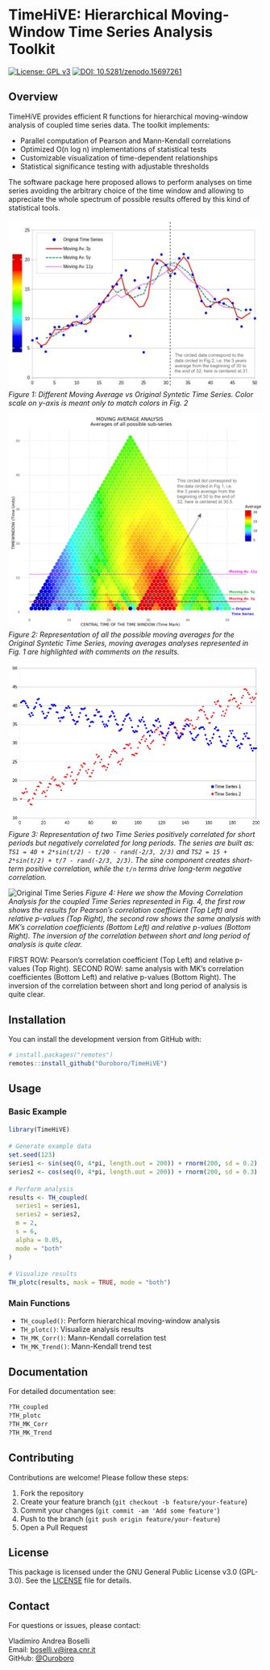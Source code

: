 # TimeHiVE: Hierarchical Moving-Window Time Series Analysis Toolkit

<!-- badges: start -->
[![License: GPL v3](https://img.shields.io/badge/License-GPLv3-blue.svg)](https://www.gnu.org/licenses/gpl-3.0)
[![DOI: 10.5281/zenodo.15697261](https://img.shields.io/badge/doi-10.5281/zenodo.15697261-yellow.svg)](https://doi.org/10.5281/zenodo.15697261)
<!-- badges: end -->

## Overview

TimeHiVE provides efficient R functions for hierarchical moving-window analysis of coupled time series data. The toolkit implements:

- Parallel computation of Pearson and Mann-Kendall correlations
- Optimized O(n log n) implementations of statistical tests
- Customizable visualization of time-dependent relationships
- Statistical significance testing with adjustable thresholds

The software package here proposed allows to perform analyses on time series avoiding the arbitrary choice of the time window and allowing to appreciate the whole spectrum of possible results offered by this kind of statistical tools.

![Original Time Series](images/Fig1.png)
*Figure 1: Different Moving Average vs Original Syntetic Time Series. Color scale on y-axis is meant only to match colors in Fig. 2*

![TimeHiVE Moving Average](images/Fig2.png)
*Figure 2: Representation of all the possible moving averages for the Original Syntetic Time Series, moving averages analyses represented in Fig. 1 are highlighted with comments on the results.*

![Original Coupled Series](images/Fig3.png)
*Figure 3: Representation of two Time Series positively correlated for short periods but negatively correlated for long periods. The series are built as: `TS1 = 40 + 2*sin(t/2) - t/20 - rand(-2/3, 2/3)` and `TS2 = 15 + 2*sin(t/2) + t/7 - rand(-2/3, 2/3)`. The sine component creates short-term positive correlation, while the `t/n` terms drive long-term negative correlation.*

![Original Time Series](images/Fig4.png)
*Figure 4: Here we show the Moving Correlation Analysis for the coupled Time Series represented in Fig. 4, the first row shows the results for Pearson’s correlation coefficient (Top Left) and relative p-values (Top Right), the second row shows the same analysis with MK’s correlation coefficients (Bottom Left) and relative p-values (Bottom Right). The inversion of the correlation between short and long period of analysis is quite clear.*

FIRST ROW: Pearson’s correlation coefficient (Top Left) and relative p-values (Top Right).
SECOND ROW: same analysis with MK’s correlation coefficientes (Bottom Left) and relative p-values (Bottom Right). The inversion of the correlation between short and long period of analysis is quite clear.

## Installation

You can install the development version from GitHub with:

```r
# install.packages("remotes")
remotes::install_github("Ouroboro/TimeHiVE")
```

## Usage

### Basic Example

```r
library(TimeHiVE)

# Generate example data
set.seed(123)
series1 <- sin(seq(0, 4*pi, length.out = 200)) + rnorm(200, sd = 0.2)
series2 <- cos(seq(0, 4*pi, length.out = 200)) + rnorm(200, sd = 0.3)

# Perform analysis
results <- TH_coupled(
  series1 = series1,
  series2 = series2,
  m = 2,
  s = 6,
  alpha = 0.05,
  mode = "both"
)

# Visualize results
TH_plotc(results, mask = TRUE, mode = "both")
```

### Main Functions

- `TH_coupled()`: Perform hierarchical moving-window analysis
- `TH_plotc()`: Visualize analysis results
- `TH_MK_Corr()`: Mann-Kendall correlation test
- `TH_MK_Trend()`: Mann-Kendall trend test

## Documentation

For detailed documentation see:

```r
?TH_coupled
?TH_plotc
?TH_MK_Corr
?TH_MK_Trend
```

## Contributing

Contributions are welcome! Please follow these steps:

1. Fork the repository
2. Create your feature branch (`git checkout -b feature/your-feature`)
3. Commit your changes (`git commit -am 'Add some feature'`)
4. Push to the branch (`git push origin feature/your-feature`)
5. Open a Pull Request

## License

This package is licensed under the GNU General Public License v3.0 (GPL-3.0). See the [LICENSE](LICENSE) file for details.

## Contact

For questions or issues, please contact:

Vladimiro Andrea Boselli  
Email: boselli.v@irea.cnr.it  
GitHub: [@Ouroboro](https://github.com/Ouroboro)
